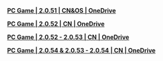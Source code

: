 **[PC Game | 2.0.51 | CN&OS | OneDrive](https://7ww2hb-my.sharepoint.com/:f:/g/personal/duolad_cyteam_me/EonjigqORe9DhP6iEa2VgYcB4dWBL8v2Y_AZl7UbPBpMKA?e=SFKYoO)**

**[PC Game | 2.0.52 | CN | OneDrive](https://7ww2hb-my.sharepoint.com/:f:/g/personal/duolad_cyteam_me/EkzSpgfMSDBBvm522qlcHv8Bx4eU3hebyo4g9TPHMsOP8g?e=zBg1VU)**

**[PC Game | 2.0.52 - 2.0.53 | CN | OneDrive](https://7ww2hb-my.sharepoint.com/:f:/g/personal/duolad_cyteam_me/En906gKPsdRNm97g887cuqsBTJY-BsA12OrF2NGI6pGoMA?e=QVHWma)**

**[PC Game | 2.0.54 & 2.0.53 - 2.0.54 | CN | OneDrive](https://7ww2hb-my.sharepoint.com/:f:/g/personal/duolad_cyteam_me/Emd0fZ1wVlRLnFNrplqI5ykBwkrLjdQyhLUwAJMpepyZbw?e=nhvVga)**